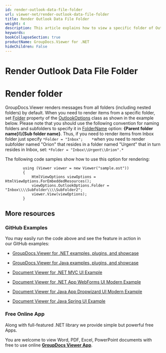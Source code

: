 ```yaml
---
id: render-outlook-data-file-folder
url: viewer-net/render-outlook-data-file-folder
title: Render Outlook Data File Folder
weight: 4
description: This article explains how to view a specific folder of Outlook Data File with GroupDocs.Viewer within your .NET applications.
keywords: 
bookCollapseSection: true
productName: GroupDocs.Viewer for .NET
hideChildren: False
---
```


# Render Outlook Data File Folder


# Render folder

GroupDocs.Viewer renders messages from all folders (including nested folders) by default. When you need to render items from a specific folder, set [Folder](https://apireference.groupdocs.com/net/viewer/groupdocs.viewer.options/outlookoptions/properties/folder) property of the [OutlookOptions](https://apireference.groupdocs.com/net/viewer/groupdocs.viewer.options/outlookoptions) class as shown in the example below. Please note that you should use the following convention for naming folders and subfolders to specify it in [FolderName](https://apireference.groupdocs.com/net/viewer/groupdocs.viewer.options/outlookoptions/properties/folder) option: **{Parent folder name}\\\\{Sub folder name}**. Thus, if you need to render items from Inbox folder just specify `*Folder = "Inbox";   
*`when you need to render subfolder named "Orion" that resides in a folder named "Urgent" that in turn resides in Inbox, set: `*Folder = "Inbox\\Urgent\\Orion".*` 

The following code samples show how to use this option for rendering:

			using (Viewer viewer = new Viewer("sample.ost"))
            {
                HtmlViewOptions viewOptions = HtmlViewOptions.ForEmbeddedResources();
                viewOptions.OutlookOptions.Folder = "Inbox\\\\SubFolder\\\\SubFolder2";
                viewer.View(viewOptions);
            }

## More resources

### GitHub Examples

You may easily run the code above and see the feature in action in our GitHub examples:

*   [GroupDocs.Viewer for .NET examples, plugins, and showcase](https://github.com/groupdocs-viewer/GroupDocs.Viewer-for-.NET)
    
*   [GroupDocs.Viewer for Java examples, plugins, and showcase](https://github.com/groupdocs-viewer/GroupDocs.Viewer-for-Java)
    
*   [Document Viewer for .NET MVC UI Example](https://github.com/groupdocs-viewer/GroupDocs.Viewer-for-.NET-MVC) 
    
*   [Document Viewer for .NET App WebForms UI Modern Example](https://github.com/groupdocs-viewer/GroupDocs.Viewer-for-.NET-WebForms)
    
*   [Document Viewer for Java App Dropwizard UI Modern Example](https://github.com/groupdocs-viewer/GroupDocs.Viewer-for-Java-Dropwizard)
    
*   [Document Viewer for Java Spring UI Example](https://github.com/groupdocs-viewer/GroupDocs.Viewer-for-Java-Spring)
    

### Free Online App

Along with full-featured .NET library we provide simple but powerful free Apps.

You are welcome to view Word, PDF, Excel, PowerPoint documents with free to use online **[GroupDocs Viewer App](https://products.groupdocs.app/viewer)**.
